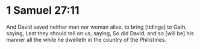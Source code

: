 # 1 Samuel 27:11

And David saved neither man nor woman alive, to bring [tidings] to Gath, saying, Lest they should tell on us, saying, So did David, and so [will be] his manner all the while he dwelleth in the country of the Philistines.